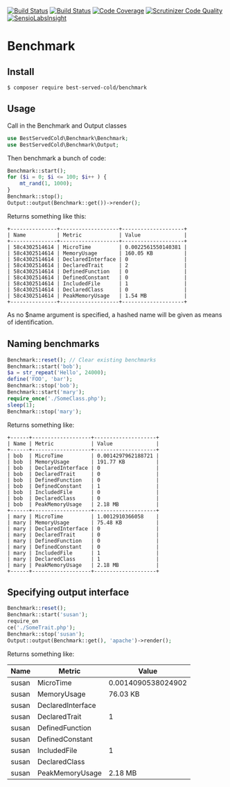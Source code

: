 [![Build Status](https://travis-ci.org/nark3d/Benchmark.svg?branch=master)](https://travis-ci.org/nark3d/Benchmark)
[![Build Status](https://scrutinizer-ci.com/g/nark3d/Benchmark/badges/build.png?b=master)](https://scrutinizer-ci.com/g/nark3d/Benchmark/build-status/master)
[![Code Coverage](https://scrutinizer-ci.com/g/nark3d/Benchmark/badges/coverage.png?b=master)](https://scrutinizer-ci.com/g/nark3d/Benchmark/?branch=master)
[![Scrutinizer Code Quality](https://scrutinizer-ci.com/g/nark3d/Benchmark/badges/quality-score.png?b=master)](https://scrutinizer-ci.com/g/nark3d/Benchmark/?branch=master)
[![SensioLabsInsight](https://insight.sensiolabs.com/projects/7d251e4e-96df-4a50-b6f7-7fa148982678/mini.png)](https://insight.sensiolabs.com/projects/7d251e4e-96df-4a50-b6f7-7fa148982678)

# Benchmark

## Install
```shell
$ composer require best-served-cold/benchmark
```

## Usage
Call in the Benchmark and Output classes
```php
use BestServedCold\Benchmark\Benchmark;
use BestServedCold\Benchmark\Output;
```

Then benchmark a bunch of code:
```php
Benchmark::start();
for ($i = 0; $i <= 100; $i++ ) {
    mt_rand(1, 1000);
}
Benchmark::stop();
Output::output(Benchmark::get())->render();
```

Returns something like this:
```shell
+---------------+-------------------+--------------------+
| Name          | Metric            | Value              |
+---------------+-------------------+--------------------+
| 58c4302514614 | MicroTime         | 0.0022561550140381 |
| 58c4302514614 | MemoryUsage       | 160.05 KB          |
| 58c4302514614 | DeclaredInterface | 0                  |
| 58c4302514614 | DeclaredTrait     | 2                  |
| 58c4302514614 | DefinedFunction   | 0                  |
| 58c4302514614 | DefinedConstant   | 0                  |
| 58c4302514614 | IncludedFile      | 1                  |
| 58c4302514614 | DeclaredClass     | 0                  |
| 58c4302514614 | PeakMemoryUsage   | 1.54 MB            |
+---------------+-------------------+--------------------+
```

As no $name argument is specified, a hashed name will be given 
as means of identification.

## Naming benchmarks
```php
Benchmark::reset(); // Clear existing benchmarks
Benchmark::start('bob');
$a = str_repeat('Hello', 24000);
define('FOO', 'bar');
Benchmark::stop('bob');
Benchmark::start('mary');
require_once('./SomeClass.php');
sleep(1);
Benchmark::stop('mary');
```

Returns something like:
```shell
+------+-------------------+--------------------+
| Name | Metric            | Value              |
+------+-------------------+--------------------+
| bob  | MicroTime         | 0.0014297962188721 |
| bob  | MemoryUsage       | 191.77 KB          |
| bob  | DeclaredInterface | 0                  |
| bob  | DeclaredTrait     | 0                  |
| bob  | DefinedFunction   | 0                  |
| bob  | DefinedConstant   | 1                  |
| bob  | IncludedFile      | 0                  |
| bob  | DeclaredClass     | 0                  |
| bob  | PeakMemoryUsage   | 2.18 MB            |
+------+-------------------+--------------------+
| mary | MicroTime         | 1.0012910366058    |
| mary | MemoryUsage       | 75.48 KB           |
| mary | DeclaredInterface | 0                  |
| mary | DeclaredTrait     | 0                  |
| mary | DefinedFunction   | 0                  |
| mary | DefinedConstant   | 0                  |
| mary | IncludedFile      | 1                  |
| mary | DeclaredClass     | 1                  |
| mary | PeakMemoryUsage   | 2.18 MB            |
+------+-------------------+--------------------+
```

## Specifying output interface

```php 
Benchmark::reset();
Benchmark::start('susan');
require_on
ce('./SomeTrait.php');
Benchmark::stop('susan');
Output::output(Benchmark::get(), 'apache')->render();
```

Returns something like:
<table>
    <thead>
        <tr>
            <th>
                Name
            </th>
            <th>
                Metric
            </th>
            <th>
                Value
            </th>
        </tr>
    </thead>
    <tbody>
        <tr>
            <td>
                susan
            </td>
            <td>
                MicroTime
            </td>
            <td>
                0.0014090538024902
            </td>
        </tr>
        <tr>
            <td>
                susan
            </td>
            <td>
                MemoryUsage
            </td>
            <td>
                76.03 KB
            </td>
        </tr>
        <tr>
            <td>
                susan
            </td>
            <td>
                DeclaredInterface
            </td>
            <td>
            </td>
        </tr>
        <tr>
            <td>
                susan
            </td>
            <td>
                DeclaredTrait
            </td>
            <td>
                1
            </td>
        </tr>
        <tr>
            <td>
                susan
            </td>
            <td>
                DefinedFunction
            </td>
            <td>
            </td>
        </tr>
        <tr>
            <td>
                susan
            </td>
            <td>
                DefinedConstant
            </td>
            <td>
            </td>
        </tr>
        <tr>
            <td>
                susan
            </td>
            <td>
                IncludedFile
            </td>
            <td>
                1
            </td>
        </tr>
        <tr>
            <td>
                susan
            </td>
            <td>
                DeclaredClass
            </td>
            <td>
            </td>
        </tr>
        <tr>
            <td>
                susan
            </td>
            <td>
                PeakMemoryUsage
            </td>
            <td>
                2.18 MB
            </td>
        </tr>
    </tbody>
</table>
